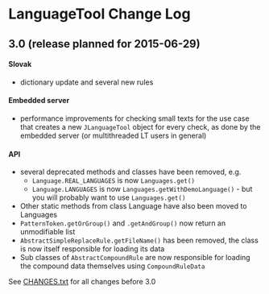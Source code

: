 # LanguageTool Change Log

## 3.0 (release planned for 2015-06-29)

#### Slovak
  * dictionary update and several new rules

#### Embedded server
  * performance improvements for checking small texts
    for the use case that creates a new `JLanguageTool` object
    for every check, as done by the embedded server (or multithreaded
    LT users in general)

#### API
  * several deprecated methods and classes have been removed, e.g.
    * `Language.REAL_LANGUAGES` is now `Languages.get()`
    * `Language.LANGUAGES` is now `Languages.getWithDemoLanguage()` - but you will probably
       want to use `Languages.get()`
  * Other static methods from class Language have also been moved to Languages
  * `PatternToken.getOrGroup()` and `.getAndGroup()` now return an unmodifiable list
  * `AbstractSimpleReplaceRule.getFileName()` has been removed, the class is
    now itself responsible for loading its data
  * Sub classes of `AbstractCompoundRule` are now responsible for loading the
    compound data themselves using `CompoundRuleData`

See [CHANGES.txt](https://github.com/languagetool-org/languagetool/blob/master/languagetool-standalone/CHANGES.txt) for all changes before 3.0
